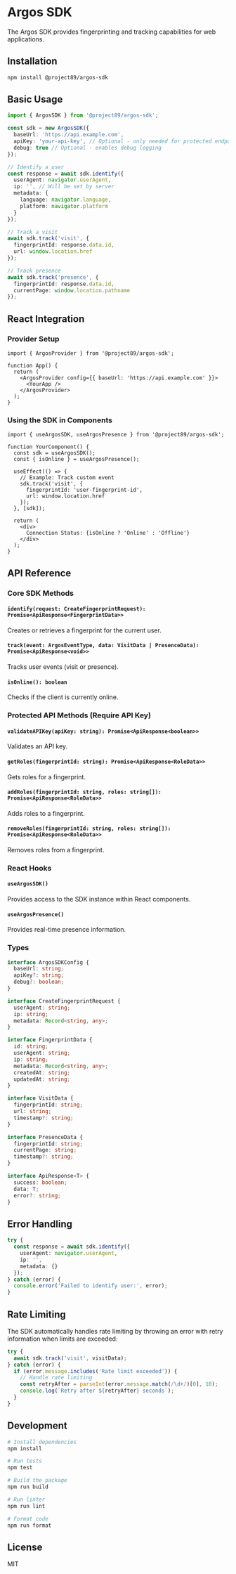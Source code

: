 # Argos SDK

The Argos SDK provides fingerprinting and tracking capabilities for web applications.

## Installation

```bash
npm install @project89/argos-sdk
```

## Basic Usage

```typescript
import { ArgosSDK } from '@project89/argos-sdk';

const sdk = new ArgosSDK({
  baseUrl: 'https://api.example.com',
  apiKey: 'your-api-key', // Optional - only needed for protected endpoints
  debug: true // Optional - enables debug logging
});

// Identify a user
const response = await sdk.identify({
  userAgent: navigator.userAgent,
  ip: '', // Will be set by server
  metadata: {
    language: navigator.language,
    platform: navigator.platform
  }
});

// Track a visit
await sdk.track('visit', {
  fingerprintId: response.data.id,
  url: window.location.href
});

// Track presence
await sdk.track('presence', {
  fingerprintId: response.data.id,
  currentPage: window.location.pathname
});
```

## React Integration

### Provider Setup

```tsx
import { ArgosProvider } from '@project89/argos-sdk';

function App() {
  return (
    <ArgosProvider config={{ baseUrl: 'https://api.example.com' }}>
      <YourApp />
    </ArgosProvider>
  );
}
```

### Using the SDK in Components

```tsx
import { useArgosSDK, useArgosPresence } from '@project89/argos-sdk';

function YourComponent() {
  const sdk = useArgosSDK();
  const { isOnline } = useArgosPresence();

  useEffect(() => {
    // Example: Track custom event
    sdk.track('visit', {
      fingerprintId: 'user-fingerprint-id',
      url: window.location.href
    });
  }, [sdk]);

  return (
    <div>
      Connection Status: {isOnline ? 'Online' : 'Offline'}
    </div>
  );
}
```

## API Reference

### Core SDK Methods

#### `identify(request: CreateFingerprintRequest): Promise<ApiResponse<FingerprintData>>`
Creates or retrieves a fingerprint for the current user.

#### `track(event: ArgosEventType, data: VisitData | PresenceData): Promise<ApiResponse<void>>`
Tracks user events (visit or presence).

#### `isOnline(): boolean`
Checks if the client is currently online.

### Protected API Methods (Require API Key)

#### `validateAPIKey(apiKey: string): Promise<ApiResponse<boolean>>`
Validates an API key.

#### `getRoles(fingerprintId: string): Promise<ApiResponse<RoleData>>`
Gets roles for a fingerprint.

#### `addRoles(fingerprintId: string, roles: string[]): Promise<ApiResponse<RoleData>>`
Adds roles to a fingerprint.

#### `removeRoles(fingerprintId: string, roles: string[]): Promise<ApiResponse<RoleData>>`
Removes roles from a fingerprint.

### React Hooks

#### `useArgosSDK()`
Provides access to the SDK instance within React components.

#### `useArgosPresence()`
Provides real-time presence information.

### Types

```typescript
interface ArgosSDKConfig {
  baseUrl: string;
  apiKey?: string;
  debug?: boolean;
}

interface CreateFingerprintRequest {
  userAgent: string;
  ip: string;
  metadata: Record<string, any>;
}

interface FingerprintData {
  id: string;
  userAgent: string;
  ip: string;
  metadata: Record<string, any>;
  createdAt: string;
  updatedAt: string;
}

interface VisitData {
  fingerprintId: string;
  url: string;
  timestamp?: string;
}

interface PresenceData {
  fingerprintId: string;
  currentPage: string;
  timestamp?: string;
}

interface ApiResponse<T> {
  success: boolean;
  data: T;
  error?: string;
}
```

## Error Handling

```typescript
try {
  const response = await sdk.identify({
    userAgent: navigator.userAgent,
    ip: '',
    metadata: {}
  });
} catch (error) {
  console.error('Failed to identify user:', error);
}
```

## Rate Limiting

The SDK automatically handles rate limiting by throwing an error with retry information when limits are exceeded:

```typescript
try {
  await sdk.track('visit', visitData);
} catch (error) {
  if (error.message.includes('Rate limit exceeded')) {
    // Handle rate limiting
    const retryAfter = parseInt(error.message.match(/\d+/)[0], 10);
    console.log(`Retry after ${retryAfter} seconds`);
  }
}
```

## Development

```bash
# Install dependencies
npm install

# Run tests
npm test

# Build the package
npm run build

# Run linter
npm run lint

# Format code
npm run format
```

## License

MIT